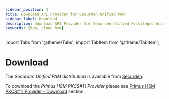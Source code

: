 ```yaml
---
sidebar_position: 3
title: Download API Provider for Securden Unified PAM
sidebar_label: Download
description: Download API Provider for Securden Unified Privileged Access Management (PAM) and your Securosys Hardware Security Modules (HSMs).
keywords: [hsm, cloud hsm]
---
```


import Tabs from '@theme/Tabs';
import TabItem from '@theme/TabItem';

# Download

The *Securden Unified PAM distribution* is available from [Securden](https://www.securden.com/). 

To download the _Primus HSM PKCS#11 Provider_ please see [Primus HSM PKCS#11 Provider - Download](/pkcs/downloads) section.

